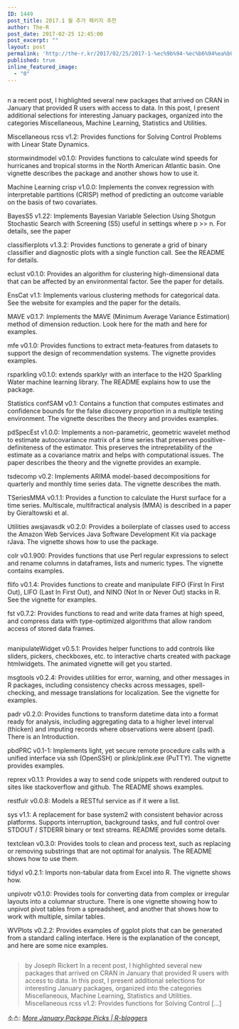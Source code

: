 ```yaml
---
ID: 1449
post_title: 2017.1 월 추가 패키지 추천
author: The-R
post_date: 2017-02-25 12:45:00
post_excerpt: ""
layout: post
permalink: 'http://the-r.kr/2017/02/25/2017-1-%ec%9b%94-%ec%b6%94%ea%b0%80-%ed%8c%a8%ed%82%a4%ec%a7%80-%ec%b6%94%ec%b2%9c/'
published: true
inline_featured_image:
  - "0"
---
```

<a href="https://www.r-bloggers.com/more-january-package-picks/"><img class="alignnone size-full" src="http://the-r.kr/wp-content/uploads/2017/02/classifier_plots.png" alt="" /></a>

n a recent post, I highlighted several new packages that arrived on CRAN in January that provided R users with access to data. In this post, I present additional selections for interesting January packages, organized into the categories Miscellaneous, Machine Learning, Statistics and Utilities.

Miscellaneous
rcss v1.2: Provides functions for Solving Control Problems with Linear State Dynamics.

stormwindmodel v0.1.0: Provides functions to calculate wind speeds for hurricanes and tropical storms in the North American Atlantic basin. One vignette describes the package and another shows how to use it.

Machine Learning
crisp v1.0.0: Implements the convex regression with interpretable partitions (CRISP) method of predicting an outcome variable on the basis of two covariates.

BayesS5 v1.22: Implements Bayesian Variable Selection Using Shotgun Stochastic Search with Screening (S5) useful in settings where p >> n. For details, see the paper

classifierplots v1.3.2: Provides functions to generate a grid of binary classifier and diagnostic plots with a single function call. See the README for details.

eclust v0.1.0: Provides an algorithm for clustering high-dimensional data that can be affected by an environmental factor. See the paper for details.

EnsCat v1.1: Implements various clustering methods for categorical data. See the website for examples and the paper for the details.

MAVE v0.1.7: Implements the MAVE (Minimum Average Variance Estimation) method of dimension reduction. Look here for the math and here for examples.

mfe v0.1.0: Provides functions to extract meta-features from datasets to support the design of recommendation systems. The vignette provides examples.

rsparkling v0.1.0: extends sparklyr with an interface to the H2O Sparkling Water machine learning library. The README explains how to use the package.

Statistics
confSAM v0.1: Contains a function that computes estimates and confidence bounds for the false discovery proportion in a multiple testing environment. The vignette describes the theory and provides examples.

pdSpecEst v1.0.0: Implements a non-parametric, geometric wavelet method to estimate autocovariance matrix of a time series that preserves positive-definiteness of the estimator. This preserves the intrepretability of the estimate as a covariance matrix and helps with computational issues. The paper describes the theory and the vignette provides an example.

tsdecomp v0.2: Implements ARIMA model-based decompositions for quarterly and monthly time series data. The vignette describes the math.

TSeriesMMA v0.1.1: Provides a function to calculate the Hurst surface for a time series. Multiscale, multifractical analysis (MMA) is described in a paper by Gieraltowski et al.

Utilities
awsjavasdk v0.2.0: Provides a boilerplate of classes used to access the Amazon Web Services Java Software Development Kit via package rJava. The vignette shows how to use the package.

colr v0.1.900: Provides functions that use Perl regular expressions to select and rename columns in dataframes, lists and numeric types. The vignette contains examples.

flifo v0.1.4: Provides functions to create and manipulate FIFO (First In First Out), LIFO (Last In First Out), and NINO (Not In or Never Out) stacks in R. See the vignette for examples.

fst v0.7.2: Provides functions to read and write data frames at high speed, and compress data with type-optimized algorithms that allow random access of stored data frames.

<a href="https://www.r-bloggers.com/more-january-package-picks/"><img class="alignnone size-full" src="http://the-r.kr/wp-content/uploads/2017/02/fst_bench.png" alt="" /></a>

manipulateWidget v0.5.1: Provides helper functions to add controls like sliders, pickers, checkboxes, etc. to interactive charts created with package htmlwidgets. The animated vignette will get you started.

msgtools v0.2.4: Provides utilities for error, warning, and other messages in R packages, including consistency checks across messages, spell-checking, and message translations for localization. See the vignette for examples.

padr v0.2.0: Provides functions to transform datetime data into a format ready for analysis, including aggregating data to a higher level interval (thicken) and imputing records where observations were absent (pad). There is an Introduction.

pbdPRC v0.1-1: Implements light, yet secure remote procedure calls with a unified interface via ssh (OpenSSH) or plink/plink.exe (PuTTY). The vignette provides examples.

reprex v0.1.1: Provides a way to send code snippets with rendered output to sites like stackoverflow and github. The README shows examples.

restfulr v0.0.8: Models a RESTful service as if it were a list.

sys v1.1: A replacement for base system2 with consistent behavior across platforms. Supports interruption, background tasks, and full control over STDOUT / STDERR binary or text streams. README provides some details.

textclean v0.3.0: Provides tools to clean and process text, such as replacing or removing substrings that are not optimal for analysis. The README shows how to use them.

tidyxl v0.2.1: Imports non-tabular data from Excel into R. The vignette shows how.

unpivotr v0.1.0: Provides tools for converting data from complex or irregular layouts into a columnar structure. There is one vignette showing how to unpivot pivot tables from a spreadsheet, and another that shows how to work with multiple, similar tables.

WVPlots v0.2.2: Provides examples of ggplot plots that can be generated from a standard calling interface. Here is the explanation of the concept, and here are some nice examples.

<a href="https://www.r-bloggers.com/more-january-package-picks/"><img class="alignnone size-full" src="http://the-r.kr/wp-content/uploads/2017/02/WVPlot.png" alt="" /></a>

<blockquote>by Joseph Rickert In a recent post, I highlighted several new packages that arrived on CRAN in January that provided R users with access to data. In this post, I present additional selections for interesting January packages, organized into the categories Miscellaneous, Machine Learning, Statistics and Utilities. Miscellaneous rcss v1.2: Provides functions for Solving Control […]</blockquote><p>소스: <em><a href="https://www.r-bloggers.com/more-january-package-picks/">More January Package Picks | R-bloggers</a></em></p>